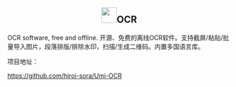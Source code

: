 <h2 align="center"><img src="https://camo.githubusercontent.com/92c9904a83c113fbd9967d9679f9648ce529c48e7f405dc6ff186454c0adc78d/68747470733a2f2f74757069616e2e6c692f696d616765732f323032322f31302f32372f69636f6e2d2d2d3235362e706e67" height="35" width="35">OCR</h2>

OCR software, free and offline. 开源、免费的离线OCR软件。支持截屏/粘贴/批量导入图片，段落排版/排除水印，扫描/生成二维码。内置多国语言库。

项目地址：

https://github.com/hiroi-sora/Umi-OCR
